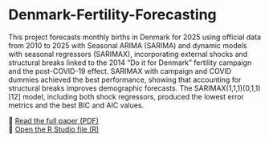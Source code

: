 # Denmark-Fertility-Forecasting

This project forecasts monthly births in Denmark for 2025 using official data from 2010 to 2025 with Seasonal ARIMA (SARIMA) and dynamic models with seasonal regressors (SARIMAX), incorporating external shocks and structural breaks linked to the 2014 “Do it for Denmark” fertility campaign and the post-COVID-19 effect. SARIMAX with campaign and COVID dummies achieved the best performance, showing that accounting for structural breaks improves demographic forecasts. The SARIMAX(1,1,1)(0,1,1)[12] model, including both shock regressors, produced the lowest error metrics and the best BIC and AIC values.

📄 [Read the full paper (PDF)](./report.pdf)  
📘 [Open the R Studio file (R)](./code.R)
